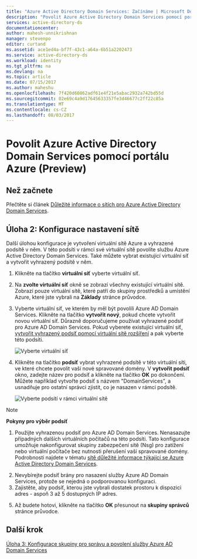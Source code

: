 ```yaml
---
title: "Azure Active Directory Domain Services: Začínáme | Microsoft Docs"
description: "Povolit Azure Active Directory Domain Services pomocí portálu Azure (Preview)"
services: active-directory-ds
documentationcenter: 
author: mahesh-unnikrishnan
manager: stevenpo
editor: curtand
ms.assetid: ace1ed4a-bf7f-43c1-a64a-6b51a2202473
ms.service: active-directory-ds
ms.workload: identity
ms.tgt_pltfrm: na
ms.devlang: na
ms.topic: article
ms.date: 07/15/2017
ms.author: maheshu
ms.openlocfilehash: 7f420d60862adf61e4f21e5abac2932a742bd55d
ms.sourcegitcommit: 02e69c4a9d17645633357fe3d46677c2ff22c85a
ms.translationtype: MT
ms.contentlocale: cs-CZ
ms.lasthandoff: 08/03/2017
---
```

# <a name="enable-azure-active-directory-domain-services-using-the-azure-portal-preview"></a>Povolit Azure Active Directory Domain Services pomocí portálu Azure (Preview)


## <a name="before-you-begin"></a>Než začnete
Přečtěte si článek [Důležité informace o sítích pro Azure Active Directory Domain Services](active-directory-ds-networking.md).


## <a name="task-2-configure-network-settings"></a>Úloha 2: Konfigurace nastavení sítě
Další úlohou konfigurace je vytvoření virtuální sítě Azure a vyhrazené podsítě v něm. V této podsíti v rámci své virtuální sítě povolíte službu Azure Active Directory Domain Services. Také můžete vybrat existující virtuální síť a vytvořit vyhrazený podsítě v něm.

1. Klikněte na tlačítko **virtuální síť** vyberte virtuální síť.
2. Na **zvolte virtuální síť** okně se zobrazí všechny existující virtuální sítě. Zobrazí pouze virtuální sítě, které patří do skupiny prostředků a umístění Azure, které jste vybrali na **Základy** stránce průvodce.

3. Vyberte virtuální síť, ve kterém by měl být povolili Azure AD Domain Services. Klikněte na tlačítko **vytvořit nový**, pokud chcete vytvořit novou virtuální síť. Důrazně doporučujeme používat vyhrazené podsíť pro Azure AD Domain Services. Pokud vyberete existující virtuální síť, [vytvořit vyhrazený podsíť pomocí virtuální sítě rozšíření](../virtual-network/virtual-networks-create-vnet-arm-pportal.md) a pak vyberte této podsíti. 

    ![Vyberte virtuální síť](./media/getting-started/domain-services-blade-network-pick-vnet.png)

4. Klikněte na tlačítko **podsíť** vybrat vyhrazené podsítě v této virtuální síti, ve které chcete povolit vaší nové spravované domény. V **vytvořit podsíť** okno, zadejte název pro podsíť a klikněte na tlačítko **OK** po dokončení. Můžete například vytvořte podsíť s názvem "DomainServices", a usnadňuje pro ostatní správci zjistit, co je nasazen v rámci podsítě.

    ![Vyberte podsítí v rámci virtuální sítě](./media/getting-started/domain-services-blade-network-pick-subnet.png)

  > [!NOTE]
  > **Pokyny pro výběr podsíť**
  > 1. Použijte vyhrazenou podsíť pro Azure AD Domain Services. Nenasazujte případných dalších virtuálních počítačů na této podsíti. Tato konfigurace umožňuje nakonfigurovat skupiny zabezpečení sítě (Nsg) pro zatížení nebo virtuální počítače bez nutnosti přerušení vaší spravované domény. Podrobnosti najdete v tématu [sítě důležité informace týkající se Azure Active Directory Domain Services](active-directory-ds-networking.md).
  2. Nevybírejte podsíť brány pro nasazení služby Azure AD Domain Services, protože se nejedná o podporovanou konfiguraci.
  3. Zajistěte, aby podsíť, kterou jste vybrali dostatek prostoru k dispozici adres - aspoň 3 až 5 dostupných IP adres.
  >

5. Až budete hotovi, klikněte na tlačítko **OK** přesunout na **skupiny správců** stránce průvodce.


## <a name="next-step"></a>Další krok
[Úloha 3: Konfigurace skupiny pro správu a povolení služby Azure AD Domain Services](active-directory-ds-getting-started-admingroup.md)
